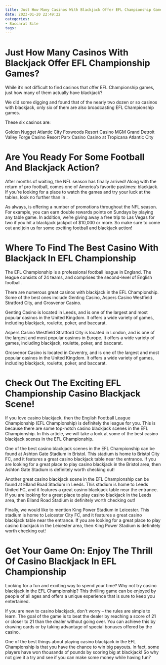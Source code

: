 ```yaml
---
title: Just How Many Casinos With Blackjack Offer EFL Championship Games
date: 2023-01-20 22:49:22
categories:
- Baccarat Site
tags:
---
```



#  Just How Many Casinos With Blackjack Offer EFL Championship Games?

While it’s not difficult to find casinos that offer EFL Championship games, just how many of them actually have blackjack? 

We did some digging and found that of the nearly two dozen or so casinos with blackjack, only six of them are also broadcasting EFL Championship games. 

These six casinos are:

Golden Nugget Atlantic City 
Foxwoods Resort Casino 
MGM Grand Detroit 
Valley Forge Casino Resort 
Parx Casino 
Casino at Tropicana Atlantic City

#  Are You Ready For Some Football And Blackjack Action?

After months of waiting, the NFL season has finally arrived! Along with the return of pro football, comes one of America’s favorite pastimes: blackjack. If you’re looking for a place to watch the games and try your luck at the tables, look no further than <casino name> in <city name>.

As always, <casino name> is offering a number of promotions throughout the NFL season. For example, you can earn double rewards points on Sundays by playing any table game. In addition, we’re giving away a free trip to Las Vegas for two if you hit a blackjack jackpot of $10,000 or more. So make sure to come out and join us for some exciting football and blackjack action!

#  Where To Find The Best Casino With Blackjack In EFL Championship

The EFL Championship is a professional football league in England. The league consists of 24 teams, and comprises the second-level of English football.

There are numerous great casinos with blackjack in the EFL Championship. Some of the best ones include Genting Casino, Aspers Casino Westfield Stratford City, and Grosvenor Casino.

Genting Casino is located in Leeds, and is one of the largest and most popular casinos in the United Kingdom. It offers a wide variety of games, including blackjack, roulette, poker, and baccarat.

Aspers Casino Westfield Stratford City is located in London, and is one of the largest and most popular casinos in Europe. It offers a wide variety of games, including blackjack, roulette, poker, and baccarat.

Grosvenor Casino is located in Coventry, and is one of the largest and most popular casinos in the United Kingdom. It offers a wide variety of games, including blackjack, roulette, poker, and baccarat.

#  Check Out The Exciting EFL Championship Casino Blackjack Scene!

If you love casino blackjack, then the English Football League Championship (EFL Championship) is definitely the league for you. This is because there are some top-notch casino blackjack scenes in the EFL Championship. In this article, we will take a look at some of the best casino blackjack scenes in the EFL Championship.

One of the best casino blackjack scenes in the EFL Championship can be found at Ashton Gate Stadium in Bristol. This stadium is home to Bristol City FC, and it features a great casino blackjack table near the entrance. If you are looking for a great place to play casino blackjack in the Bristol area, then Ashton Gate Stadium is definitely worth checking out!

Another great casino blackjack scene in the EFL Championship can be found at Elland Road Stadium in Leeds. This stadium is home to Leeds United FC, and it features a great casino blackjack table near the entrance. If you are looking for a great place to play casino blackjack in the Leeds area, then Elland Road Stadium is definitely worth checking out!

Finally, we would like to mention King Power Stadium in Leicester. This stadium is home to Leicester City FC, and it features a great casino blackjack table near the entrance. If you are looking for a great place to play casino blackjack in the Leicester area, then King Power Stadium is definitely worth checking out!

#  Get Your Game On: Enjoy The Thrill Of Casino Blackjack In EFL Championship

Looking for a fun and exciting way to spend your time? Why not try casino blackjack in the EFL Championship? This thrilling game can be enjoyed by people of all ages and offers a unique experience that is sure to keep you entertained.

If you are new to casino blackjack, don't worry – the rules are simple to learn. The goal of the game is to beat the dealer by reaching a score of 21 or closer to 21 than the dealer without going over. You can achieve this by drawing cards or by taking advantage of special bonuses offered by the casino.

One of the best things about playing casino blackjack in the EFL Championship is that you have the chance to win big payouts. In fact, some players have won thousands of pounds by scoring big at blackjack! So why not give it a try and see if you can make some money while having fun?